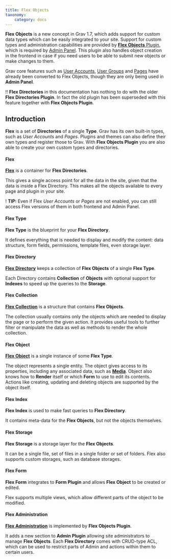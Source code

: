 ```yaml
---
title: Flex Objects
taxonomy:
    category: docs
---
```


**Flex Objects** is a new concept in Grav 1.7, which adds support for custom data types which can be easily integrated to your site. Support for custom types and administration capabilities are provided by [**Flex Objects** Plugin](https://github.com/trilbymedia/grav-plugin-flex-objects), which is required by [Admin Panel](/admin-panel). This plugin also handles object creation in the frontend in case if you need users to be able to submit new objects or make changes to them.

Grav core features such as [User Accounts](/admin-panel/accounts/users), [User Groups](/admin-panel/accounts/groups) and [Pages](/admin-panel/page) have already been converted to Flex Objects, though they are only being used in **Admin Panel**.

!! **Flex Directories** in this documentation has nothing to do with the older **Flex Directories Plugin**. In fact the old plugin has been superseded with this feature together with **Flex Objects Plugin**.

## Introduction

**Flex** is a set of **Directories** of a single **Type**. Grav has its own built-in types, such as *User Accounts* and *Pages*. Plugins and themes can also define their own types and register those to Grav. With **Flex Objects Plugin** you are also able to create your own custom types and directories.


#### Flex

**[Flex](/advanced/flex/using/flex)** is a container for **Flex Directories**.

This gives a single access point for all the data in the site, given that the data is inside a Flex Directory. This makes all the objects available to every page and plugin in your site.

! **TIP:** Even if Flex *User Accounts* or *Pages* are not enabled, you can still access Flex versions of them in both frontend and Admin Panel.

#### Flex Type

**Flex Type** is the blueprint for your **Flex Directory**.

It defines everything that is needed to display and modify the content: data structure, form fields, permissions, template files, even storage layer.

#### Flex Directory

**[Flex Directory](/advanced/flex/using/directory)** keeps a collection of **Flex Objects** of a single **Flex Type**.

Each Directory contains **Collection** of **Objects** with optional support for **Indexes** to speed up the queries to the **Storage**.

#### Flex Collection

**[Flex Collection](/advanced/flex/using/collection)** is a structure that contains **Flex Objects**.

The collection usually contains only the objects which are needed to display the page or to perform the given action. It provides useful tools to further filter or manipulate the data as well as methods to render the whole collection.

#### Flex Object

**[Flex Object](/advanced/flex/using/object)** is a single instance of some **Flex Type**.

The object represents a single entity. The object gives access to its properties, including any associated data, such as **[Media](/content/media)**. Object also knows how to **Render** itself or which **Form** to use to edit its contents. Actions like creating, updating and deleting objects are supported by the object itself.

#### Flex Index

**Flex Index** is used to make fast queries to **Flex Directory**.

It contains meta-data for the **Flex Objects**, but not the objects themselves.

#### Flex Storage

**Flex Storage** is a storage layer for the **Flex Objects**.

It can be a single file, set of files in a single folder or set of folders. Flex also supports custom storages, such as database storages.

#### Flex Form

**Flex Form** integrates to **Form Plugin** and allows **Flex Object** to be created or edited.

Flex supports multiple views, which allow different parts of the object to be modified.

#### Flex Administration ####

**[Flex Administration](/advanced/flex/administration)** is implemented by **Flex Objects Plugin**.

It adds a new section to **Admin Plugin** allowing site administrators to manage **Flex Objects**. Each **Flex Directory** comes with CRUD-type ACL, which can be used to restrict parts of Admin and actions within them to certain users.

